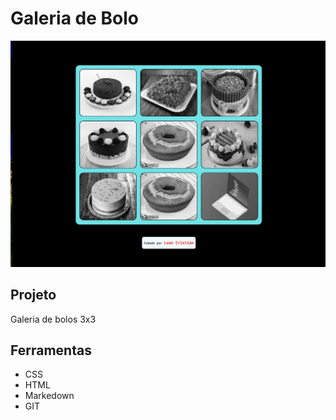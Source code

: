 # Galeria de Bolo
![](./preview.png)

## Projeto
Galeria de bolos 3x3

## Ferramentas
* CSS
* HTML
* Markedown
* GIT